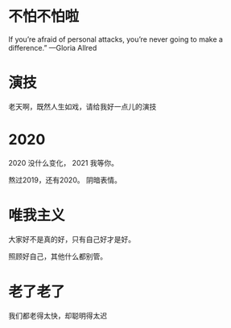 
# 不怕不怕啦
If you’re afraid of personal attacks, you’re never going to make a difference.” —Gloria Allred

# 演技
老天啊，既然人生如戏，请给我好一点儿的演技

# 2020

2020 没什么变化， 2021 我等你。 

熬过2019，还有2020。 阴暗表情。

# 唯我主义

大家好不是真的好，只有自己好才是好。

照顾好自己，其他什么都别管。

# 老了老了

 我们都老得太快，却聪明得太迟
  
  

